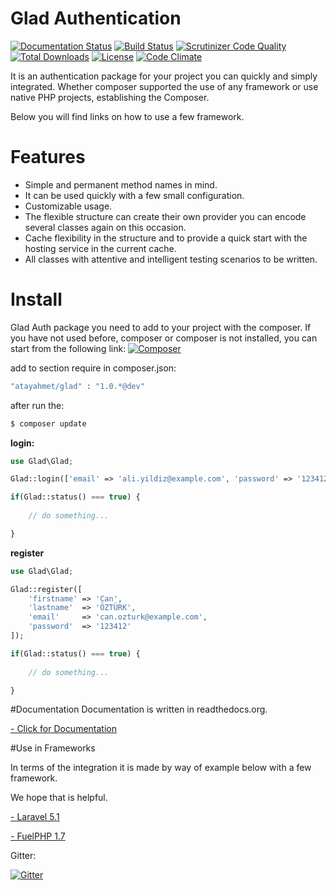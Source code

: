 Glad Authentication
===================

[![Documentation Status](https://readthedocs.org/projects/glad/badge/?version=latest)](https://readthedocs.org/projects/glad/?badge=latest) [![Build Status](https://scrutinizer-ci.com/g/atayahmet/glad/badges/build.png?b=master)](https://scrutinizer-ci.com/g/atayahmet/glad/build-status/master) [![Scrutinizer Code Quality](https://scrutinizer-ci.com/g/atayahmet/glad/badges/quality-score.png?b=master)](https://scrutinizer-ci.com/g/atayahmet/glad/?branch=master)  [![Total Downloads](https://img.shields.io/packagist/dt/atayahmet/glad.svg?style=flat-square)](https://packagist.org/packages/atayahmet/glad) [![License](https://img.shields.io/packagist/l/atayahmet/glad.svg?style=flat-square)](https://packagist.org/packages/atayahmet/glad) [![Code Climate](https://codeclimate.com/github/atayahmet/glad/badges/gpa.svg)](https://codeclimate.com/github/atayahmet/glad)

It is an authentication package for your project you can quickly and simply integrated. Whether composer supported the use of any framework or use native PHP projects, establishing the Composer.

Below you will find links on how to use a few framework.

# Features
- Simple and permanent method names in mind.
- It can be used quickly with a few small configuration.
- Customizable usage.
- The flexible structure can create their own provider you can encode several classes again on this occasion.
- Cache flexibility in the structure and to provide a quick start with the hosting service in the current cache.
- All classes with attentive and intelligent testing scenarios to be written.


# Install

Glad Auth package you need to add to your project with the composer. If you have not used before, composer or composer is not installed, you can start from the following link: [![Composer]()](http://getcomposer.org/)

add to section require in composer.json:
```php
"atayahmet/glad" : "1.0.*@dev"
```

after run the:
```php
$ composer update
```

**login:**
```php
use Glad\Glad;

Glad::login(['email' => 'ali.yildiz@example.com', 'password' => '1234123']);

if(Glad::status() === true) {
	
	// do something...

}
```

**register**

```php
use Glad\Glad;

Glad::register([
	'firstname' => 'Can',
	'lastname'	=> 'ÖZTÜRK',
	'email'		=> 'can.ozturk@example.com',
	'password'	=> '123412'
]);

if(Glad::status() === true) {
	
	// do something...

}

```

#Documentation
Documentation is written in readthedocs.org.

[- Click for Documentation](http://glad.readthedocs.org/en/latest/)

#Use in Frameworks

In terms of the integration it is made by way of example below with a few framework.

We hope that is helpful.

[- Laravel 5.1](https://github.com/atayahmet/Glad-Demos/tree/master/Laravel5.1)

[- FuelPHP 1.7](https://github.com/atayahmet/Glad-Demos/tree/master/FuelPHP1.7)

Gitter:

[![Gitter](https://badges.gitter.im/Join%20Chat.svg)](https://gitter.im/atayahmet/glad?utm_source=badge&utm_medium=badge&utm_campaign=pr-badge&utm_content=body_badge)